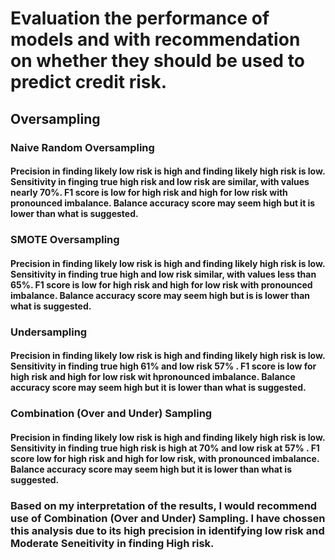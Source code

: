 # Evaluation the performance of models and with recommendation on whether they should be used to predict credit risk.

## Oversampling

### Naive Random Oversampling
#### Precision in finding likely low risk is high and finding likely high risk is low. Sensitivity in finging true high risk and low risk are similar, with values nearly 70%. F1 score is low for high risk and high for low risk with pronounced imbalance. Balance accuracy score may seem high but it is lower than what is suggested.

### SMOTE Oversampling
#### Precision in finding likely low risk is high and finding likely high risk is low. Sensitivity in finding true high and low risk similar, with values less than 65%. F1 score is low for high risk and high for low risk with pronounced imbalance. Balance accuracy score may seem high but is is lower than what is suggested.

### Undersampling
####  Precision in finding likely low risk is high and finding likely high risk is low. Sensitivity in finding true high 61% and low risk 57% . F1 score is low for high risk and high for low risk wit hpronounced imbalance.  Balance accuracy score may seem high but it is lower than what is suggested.

### Combination (Over and Under) Sampling
#### Precision in finding likely low risk is high and finding likely high risk is low. Sensitivity in finding true high risk is high at 70% and low risk at 57% . F1 score low for high risk and high for low risk, with pronounced imbalance. Balance accuracy score may seem high but it is lower than what is suggested.

### Based on my interpretation of the results, I would recommend use of Combination (Over and Under) Sampling.  I have chossen this analysis due to its high precision in identifying low risk and Moderate Seneitivity in finding High risk.
